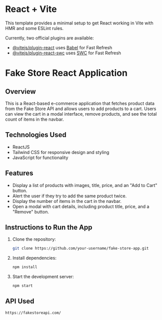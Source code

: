 # React + Vite

This template provides a minimal setup to get React working in Vite with HMR and some ESLint rules.

Currently, two official plugins are available:

- [@vitejs/plugin-react](https://github.com/vitejs/vite-plugin-react/blob/main/packages/plugin-react/README.md) uses [Babel](https://babeljs.io/) for Fast Refresh
- [@vitejs/plugin-react-swc](https://github.com/vitejs/vite-plugin-react-swc) uses [SWC](https://swc.rs/) for Fast Refresh

# Fake Store React Application

## Overview
This is a React-based e-commerce application that fetches product data from the Fake Store API and allows users to add products to a cart. Users can view the cart in a modal interface, remove products, and see the total count of items in the navbar.

## Technologies Used
- ReactJS
- Tailwind CSS for responsive design and styling
- JavaScript for functionality

## Features
- Display a list of products with images, title, price, and an "Add to Cart" button.
- Alert the user if they try to add the same product twice.
- Display the number of items in the cart in the navbar.
- Open a modal with cart details, including product title, price, and a "Remove" button.

## Instructions to Run the App
1. Clone the repository:
   ```bash
   git clone https://github.com/your-username/fake-store-app.git

2. Install dependencies:
   ```bash
   npm install

3. Start the development server:
   ```bash
   npm start

## API Used
```bash
https://fakestoreapi.com/
